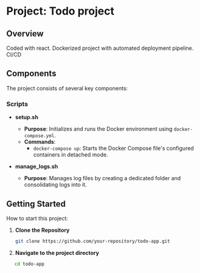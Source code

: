 # Project: Todo project

## Overview
Coded with react. Dockerized project with automated deployment pipeline. CI/CD

## Components
The project consists of several key components:

### Scripts
- **setup.sh**
  - **Purpose**: Initializes and runs the Docker environment using `docker-compose.yml`.
  - **Commands**:
    - `docker-compose up`: Starts the Docker Compose file's configured containers in detached mode.

- **manage_logs.sh**
  - **Purpose**: Manages log files by creating a dedicated folder and consolidating logs into it.

## Getting Started
How to start this project:

1. **Clone the Repository**
   ```bash
   git clone https://github.com/your-repository/todo-app.git
   ```
2. **Navigate to the project directory**
```bash
   cd todo-app
```
